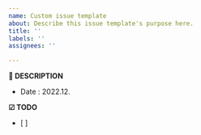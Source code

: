 ```yaml
---
name: Custom issue template
about: Describe this issue template's purpose here.
title: ''
labels: ''
assignees: ''

---
```


**📝 DESCRIPTION**
- Date : 2022.12.

**☑ TODO**
- [ ]
